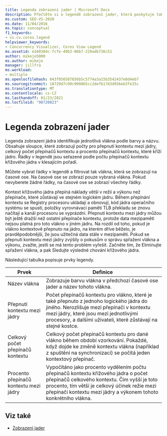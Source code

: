 ```yaml
---
title: Legenda zobrazení jader | Microsoft Docs
description: Přečtěte si o legendě zobrazení jader, která poskytuje tabulkový kontext přepínače a data pro výběr vláken. Seznamte se také s přepínači a výkonem kontextu.
ms.custom: SEO-VS-2020
ms.date: 11/04/2016
ms.topic: conceptual
f1_keywords:
- vs.cv.cores.legend
helpviewer_keywords:
- Concurrency Visualizer, Cores View Legend
ms.assetid: e160384c-fcfe-49b3-86b7-229adb736c51
author: mikejo5000
ms.author: mikejo
manager: jillfra
ms.workload:
- multiple
ms.openlocfilehash: 043f056587856b5c5774a3a15b3542437e0d4eb7
ms.sourcegitcommit: 18729d7c99c999865cc2defb17d3d956eb3fe35c
ms.translationtype: MT
ms.contentlocale: cs-CZ
ms.lasthandoff: 01/23/2021
ms.locfileid: "98720823"
---
```

# <a name="cores-view-legend"></a>Legenda zobrazení jader
Legenda zobrazení jádra identifikuje jednotlivá vlákna podle barvy a názvu. Obsahuje sloupce, které zobrazují počty pro přepnutí kontextu mezi jádry, celkový počet přepínačů kontextu a procento přepínačů kontextu, které kříží jádro. Řádky v legendě jsou seřazené podle počtu přepínačů kontextu křížového jádra v klesajícím pořadí.

 Můžete vybrat řádky v legendě a filtrovat tak vlákna, která se zobrazují na časové ose. Na časové ose se zobrazí pouze vybraná vlákna. Pokud nevyberete žádné řádky, na časové ose se zobrazí všechny řádky.

 Kontext křížového jádra přepíná náklady větší v režii a výkonu než přepínače, které zůstávají ve stejném logickém jádru. Během přepínání kontextu se Registry procesoru ukládají a obnovují, kód jádra operačního systému se spustí, položky vyrovnávací paměti TLB překladu se znovu načítají a kanál procesoru se vyprázdní. Přepnutí kontextu mezi jádry můžou být ještě dražší než ostatní přepínače kontextu, protože data mezipaměti nejsou platná pro toto vlákno v jiném jádru. Na rozdíl od toho, pokud je vlákno kontextově přepnuto na jádro, na kterém dříve běželo, je pravděpodobnější, že jsou užitečná data stále v mezipaměti. Pokud se přepnutí kontextu mezi jádry zvýšily o pokusům o správu spřažení vlákna a výkonu, zvažte, jestli se má tento problém vyřešit. Začněte tím, že Eliminujte spřažení vlákna, a pak Sledujte výsledné chování křížového jádra.

 Následující tabulka popisuje prvky legendy.

|Prvek|Definice|
|-------------|----------------|
|Název vlákna|Zobrazuje barvu vlákna v předchozí časové ose jader a název tohoto vlákna.|
|Přepnutí kontextu mezi jádry|Počet přepínačů kontextu pro vlákno, které je také přepnuto z jednoho logického jádra do jiného. Nerozlišuje mezi přepínači v kontextu mezi jádry, které jsou mezi jednotlivými procesory, a dalšími uživateli, které zůstávají na stejné kostce.|
|Celkový počet přepínačů kontextu|Celkový počet přepínačů kontextu pro dané vlákno během období vzorkování. Pokaždé, když dojde ke změně kontextu vlákna (například z spuštění na synchronizaci) se počítá jeden kontextový přepínač.|
|Procento přepínačů kontextu mezi jádry|Vypočítáno jako procento vydělením počtu přepínačů kontextu křížového jádra o počet přepínačů celkového kontextu. Čím vyšší je toto procento, tím větší je celkový účinek režie mezi přepínači kontextu mezi jádry a výkonem tohoto konkrétního vlákna.|

## <a name="see-also"></a>Viz také
- [Zobrazení jader](../profiling/cores-view.md)